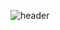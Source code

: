 ![header](https://capsule-render.vercel.app/api?type=rounded&color=timeGradient&text=Welcome%20to%20Yeongbin's%20GitHub%20👋&animation=twinkling&fontSize=40&fontAlignY=50&fontAlign=50&height=150)

<!--
**gong-yeongbin/gong-yeongbin** is a ✨ _special_ ✨ repository because its `README.md` (this file) appears on your GitHub profile.

Here are some ideas to get you started:

- 🔭 I’m currently working on ...
- 🌱 I’m currently learning ...
- 👯 I’m looking to collaborate on ...
- 🤔 I’m looking for help with ...
- 💬 Ask me about ...
- 📫 How to reach me: ...
- 😄 Pronouns: ...
- ⚡ Fun fact: ...
-->
